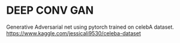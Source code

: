 # DEEP CONV GAN
Generative Adversarial net using pytorch trained on celebA dataset.
https://www.kaggle.com/jessicali9530/celeba-dataset

